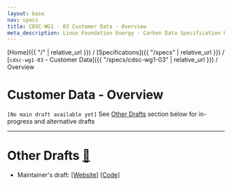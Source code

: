 ```yaml
---
layout: base
nav: specs
title: CDSC-WG1 - 03 Customer Data - Overview
meta_description: Linux Foundation Energy - Carbon Data Specification Consortium (CDSC) - Customer DataWorking Group (WG1) - Specifications - cdsc-wg1-03 - Customer Data - Overview
---
```

[Home]({{ "/" | relative_url }}) / [Specifications]({{ "/specs" | relative_url }}) / [`cdsc-wg1-03` - Customer Data]({{ "/specs/cdsc-wg1-03" | relative_url }}) / Overview

# Customer Data - Overview

`[No main draft available yet]` See [Other Drafts](#other-drafts) section below for in-progress and alternative drafts

---

# Other Drafts <a id="other-drafts" href="#other-drafts" class="permalink">🔗</a>

* Maintainer's draft: [[Website](https://daniel-utilityapi.github.io/Customer-Data/specs/cdsc-wg1-03/overview)] [[Code](https://github.com/daniel-utilityapi/Customer-Data/blob/main/website/specs/cdsc-wg1-03/overview.md)]
